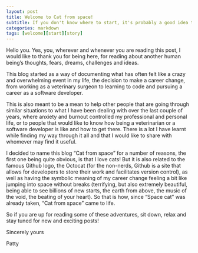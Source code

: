 ```yaml
---
layout: post
title: Welcome to Cat from space!
subtitle: If you don't know where to start, it's probably a good idea to start here :3
categories: markdown
tags: [welcome][start][story]
---
```


Hello you. Yes, you, wherever and whenever you are reading this post, I would like to thank you for being here, for reading about another human being’s thoughts, fears, dreams, challenges and ideas.

This blog started as a way of documenting what has often felt like a crazy and overwhelming event in my life, the decision to make a career change, from working as a veterinary surgeon to learning to code and pursuing a career as a software developer. 

This is also meant to be a mean to help other people that are going through similar situations to what I have been dealing with over the last couple of years, where anxiety and burnout controlled my professional and personal life, or to people that would like to know how being a veterinarian or a software developer is like and how to get there. There is a lot I have learnt while finding my way through it all and that I would like to share with whomever may find it useful.

I decided to name this blog “Cat from space” for a number of reasons,  the first one being quite obvious, is that I love cats! But it is also related to the famous Github logo, the Octocat (for the non-nerds, Github is a site that allows for developers to store their work and facilitates version control), as well as having the symbolic meaning of my career change feeling a bit like jumping into space without breaks (terrifying, but also extremely beautiful, being able to see billions of new starts, the earth from above, the music of the void, the beating of your heart). So that is how, since “Space cat” was already taken, “Cat from space” came to life.

So if you are up for reading some of these adventures, sit down, relax and stay tuned for new and exciting posts!

Sincerely yours

Patty
